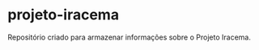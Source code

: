 projeto-iracema
===============

Repositório criado para armazenar informações sobre o Projeto Iracema.